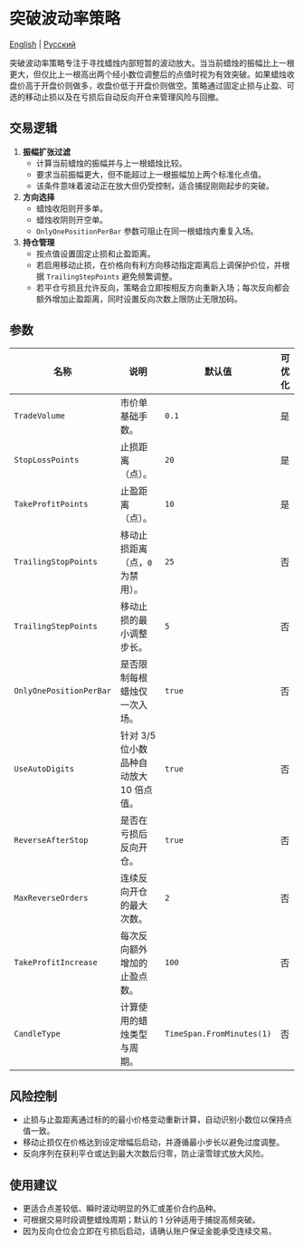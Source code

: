 # 突破波动率策略
[English](README.md) | [Русский](README_ru.md)

突破波动率策略专注于寻找蜡烛内部短暂的波动放大。当当前蜡烛的振幅比上一根更大，但仅比上一根高出两个经小数位调整后的点值时视为有效突破。如果蜡烛收盘价高于开盘价则做多，收盘价低于开盘价则做空。策略通过固定止损与止盈、可选的移动止损以及在亏损后自动反向开仓来管理风险与回撤。

## 交易逻辑

1. **振幅扩张过滤**
   - 计算当前蜡烛的振幅并与上一根蜡烛比较。
   - 要求当前振幅更大，但不能超过上一根振幅加上两个标准化点值。
   - 该条件意味着波动正在放大但仍受控制，适合捕捉刚刚起步的突破。
2. **方向选择**
   - 蜡烛收阳则开多单。
   - 蜡烛收阴则开空单。
   - `OnlyOnePositionPerBar` 参数可阻止在同一根蜡烛内重复入场。
3. **持仓管理**
   - 按点值设置固定止损和止盈距离。
   - 若启用移动止损，在价格向有利方向移动指定距离后上调保护价位，并根据 `TrailingStepPoints` 避免频繁调整。
   - 若平仓亏损且允许反向，策略会立即按相反方向重新入场；每次反向都会额外增加止盈距离，同时设置反向次数上限防止无限加码。

## 参数

| 名称 | 说明 | 默认值 | 可优化 |
| --- | --- | --- | --- |
| `TradeVolume` | 市价单基础手数。 | `0.1` | 是 |
| `StopLossPoints` | 止损距离（点）。 | `20` | 是 |
| `TakeProfitPoints` | 止盈距离（点）。 | `10` | 是 |
| `TrailingStopPoints` | 移动止损距离（点，`0` 为禁用）。 | `25` | 否 |
| `TrailingStepPoints` | 移动止损的最小调整步长。 | `5` | 否 |
| `OnlyOnePositionPerBar` | 是否限制每根蜡烛仅一次入场。 | `true` | 否 |
| `UseAutoDigits` | 针对 3/5 位小数品种自动放大 10 倍点值。 | `true` | 否 |
| `ReverseAfterStop` | 是否在亏损后反向开仓。 | `true` | 否 |
| `MaxReverseOrders` | 连续反向开仓的最大次数。 | `2` | 否 |
| `TakeProfitIncrease` | 每次反向额外增加的止盈点数。 | `100` | 否 |
| `CandleType` | 计算使用的蜡烛类型与周期。 | `TimeSpan.FromMinutes(1)` | 否 |

## 风险控制

- 止损与止盈距离通过标的的最小价格变动重新计算，自动识别小数位以保持点值一致。
- 移动止损仅在价格达到设定增幅后启动，并遵循最小步长以避免过度调整。
- 反向序列在获利平仓或达到最大次数后归零，防止滚雪球式放大风险。

## 使用建议

- 更适合点差较低、瞬时波动明显的外汇或差价合约品种。
- 可根据交易时段调整蜡烛周期；默认的 1 分钟适用于捕捉高频突破。
- 因为反向仓位会立即在亏损后启动，请确认账户保证金能承受连续交易。
